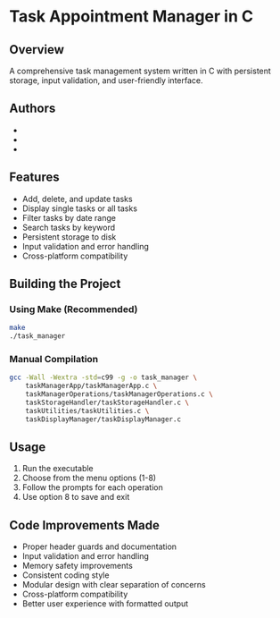 # Task Appointment Manager in C
## Overview
A comprehensive task management system written in C with persistent storage, input validation, and user-friendly interface.
## Authors
- 
- 
- 
## Features
- Add, delete, and update tasks
- Display single tasks or all tasks
- Filter tasks by date range
- Search tasks by keyword
- Persistent storage to disk
- Input validation and error handling
- Cross-platform compatibility
## Building the Project
### Using Make (Recommended)
```bash
make
./task_manager
```
### Manual Compilation
```bash
gcc -Wall -Wextra -std=c99 -g -o task_manager \
    taskManagerApp/taskManagerApp.c \
    taskManagerOperations/taskManagerOperations.c \
    taskStorageHandler/taskStorageHandler.c \
    taskUtilities/taskUtilities.c \
    taskDisplayManager/taskDisplayManager.c
```
## Usage
1. Run the executable
2. Choose from the menu options (1-8)
3. Follow the prompts for each operation
4. Use option 8 to save and exit
## Code Improvements Made
- Proper header guards and documentation
- Input validation and error handling
- Memory safety improvements
- Consistent coding style
- Modular design with clear separation of concerns
- Cross-platform compatibility
- Better user experience with formatted output
